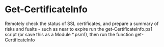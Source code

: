 # Get-CertificateInfo
Remotely check the status of SSL certificates, and prepare a summary of risks and fualts - such as near to expire
run the get-CertificateInfo.ps1 script (or save this as a Module *.psm1), then run the function get-CertificateInfo
